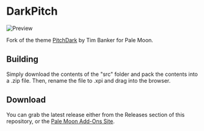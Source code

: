 # DarkPitch
![Preview](http://i64.tinypic.com/r8grr8.png)

Fork of the theme [PitchDark](https://addons.mozilla.org/firefox/addon/pitchdark-for-fx/) by Tim Banker for Pale Moon.

## Building
Simply download the contents of the "src" folder  and pack the contents into a .zip file. Then, rename the file to .xpi and drag into the browser.

## Download
You can grab the latest release either from the Releases section of this repository, or the [Pale Moon Add-Ons Site](https://addons.palemoon.org/themes/complete/darkpitch/).
